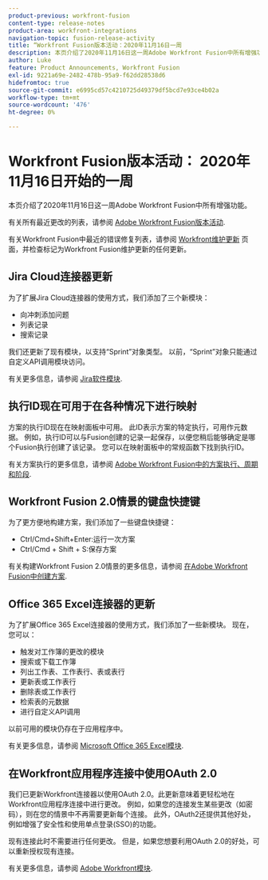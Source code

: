 ```yaml
---
product-previous: workfront-fusion
content-type: release-notes
product-area: workfront-integrations
navigation-topic: fusion-release-activity
title: “Workfront Fusion版本活动：2020年11月16日一周
description: 本页介绍了2020年11月16日这一周Adobe Workfront Fusion中所有增强功能。
author: Luke
feature: Product Announcements, Workfront Fusion
exl-id: 9221a69e-2482-478b-95a9-f62dd28538d6
hidefromtoc: true
source-git-commit: e6995cd57c4210725d49379df5bcd7e93ce4b02a
workflow-type: tm+mt
source-wordcount: '476'
ht-degree: 0%

---
```


# Workfront Fusion版本活动： 2020年11月16日开始的一周

本页介绍了2020年11月16日这一周Adobe Workfront Fusion中所有增强功能。

有关所有最近更改的列表，请参阅 [Adobe Workfront Fusion版本活动](../../../../../product-announcements/product-releases/fusion-release-activity/fusion-release-activity.md).

有关Workfront Fusion中最近的错误修复列表，请参阅 [Workfront维护更新](https://experienceleague.adobe.com/docs/workfront-known-issues/releases/current-updates.html) 页面，并检查标记为Workfront Fusion维护更新的任何更新。

## Jira Cloud连接器更新

为了扩展Jira Cloud连接器的使用方式，我们添加了三个新模块：

* 向冲刺添加问题
* 列表记录
* 搜索记录

我们还更新了现有模块，以支持“Sprint”对象类型。 以前，“Sprint”对象只能通过自定义API调用模块访问。

有关更多信息，请参阅 [Jira软件模块](../../../../../workfront-fusion/apps-and-their-modules/jira-software-modules.md).

## 执行ID现在可用于在各种情况下进行映射

方案的执行ID现在在映射面板中可用。 此ID表示方案的特定执行，可用作元数据。 例如，执行ID可以与Fusion创建的记录一起保存，以便您稍后能够确定是哪个Fusion执行创建了该记录。 您可以在映射面板中的常规函数下找到执行ID。

有关方案执行的更多信息，请参阅 [Adobe Workfront Fusion中的方案执行、周期和阶段](../../../../../workfront-fusion/scenarios/scenario-execution-cycles-phases.md).

## Workfront Fusion 2.0情景的键盘快捷键

为了更方便地构建方案，我们添加了一些键盘快捷键：

* Ctrl/Cmd+Shift+Enter:运行一次方案
* Ctrl/Cmd + Shift + S:保存方案

有关构建Workfront Fusion 2.0情景的更多信息，请参阅 [在Adobe Workfront Fusion中创建方案](../../../../../workfront-fusion/scenarios/create-a-scenario.md).

## Office 365 Excel连接器的更新

为了扩展Office 365 Excel连接器的使用方式，我们添加了一些新模块。 现在，您可以：

* 触发对工作簿的更改的模块
* 搜索或下载工作簿
* 列出工作表、工作表行、表或表行
* 更新表或工作表行
* 删除表或工作表行
* 检索表的元数据
* 进行自定义API调用

以前可用的模块仍存在于应用程序中。

有关更多信息，请参阅 [Microsoft Office 365 Excel模块](../../../../../workfront-fusion/apps-and-their-modules/microsoft-365-excel-modules.md).

## 在Workfront应用程序连接中使用OAuth 2.0

我们已更新Workfront连接器以使用OAuth 2.0。此更新意味着更轻松地在Workfront应用程序连接中进行更改。 例如，如果您的连接发生某些更改（如密码），则在您的情景中不再需要更新每个连接。 此外，OAuth2还提供其他好处，例如增强了安全性和使用单点登录(SSO)的功能。

现有连接此时不需要进行任何更改。 但是，如果您想要利用OAuth 2.0的好处，可以重新授权现有连接。

有关更多信息，请参阅 [Adobe Workfront模块](../../../../../workfront-fusion/apps-and-their-modules/workfront-modules.md).
